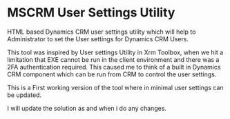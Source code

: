 # MSCRM User Settings Utility
HTML based Dynamics CRM user settings utility which will help to Administrator to set the User settings for Dynamics CRM Users. 

This tool was inspired by User settings Utility in Xrm Toolbox, when we hit a limitation that EXE cannot be run in the client environment and there was a 2FA authentication required. This caused me to think of a built in Dynamics CRM component which can be run from CRM to control the user settings.

This is a First working version of the tool where in minimal user settings can be updated.

I will update the solution as and when i do any changes.
